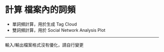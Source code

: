 # 計算 檔案內的詞頻

* 單詞頻計算，用於生成 Tag Cloud
* 雙詞頻計算，用於 Social Network Analysis Plot

---
輸入/輸出檔案格式沒有優化，請自行變更